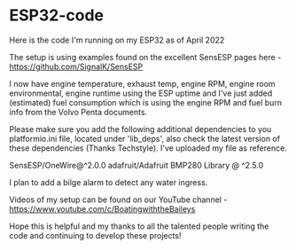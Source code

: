 # ESP32-code
Here is the code I'm running on my ESP32 as of April 2022

The setup is using examples found on the excellent SensESP pages here - https://github.com/SignalK/SensESP 

I now have engine temperature, exhaust temp, engine RPM, engine room environmental, engine runtime using the ESP uptime and I've just added (estimated) fuel consumption which is using the engine RPM and fuel burn info from the Volvo Penta documents.

Please make sure you add the following additional dependencies to you platformio.ini file, located under 'lib_deps', also check the latest version of these dependencies (Thanks Techstyle). I've uploaded my file as reference.

SensESP/OneWire@^2.0.0
adafruit/Adafruit BMP280 Library @ ^2.5.0

I plan to add a bilge alarm to detect any water ingress.

Videos of my setup can be found on our YouTube channel - https://www.youtube.com/c/BoatingwiththeBaileys

Hope this is helpful and my thanks to all the talented people writing the code and continuing to develop these projects!
